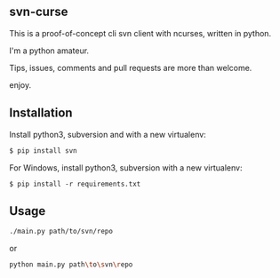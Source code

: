 ## svn-curse
This is a proof-of-concept cli svn client with ncurses, written in python.

I'm a python amateur.

Tips, issues, comments and pull requests are more than welcome.

enjoy.


## Installation
Install python3, subversion and with a new virtualenv:
```bash
$ pip install svn
```

For Windows, install python3, subversion with a new virtualenv:
```
$ pip install -r requirements.txt
```

## Usage
```bash
./main.py path/to/svn/repo
```
or
```bash
python main.py path\to\svn\repo
```